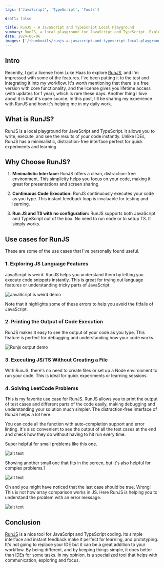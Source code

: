 ```yaml
---
tags: ['JavaScript', 'TypeScript', 'Tools']

draft: false

title: RunJS - A JavaScript and TypeScript Local Playground
summary: RunJS, a local playground for JavaScript and TypeScript. Exploring its features and use cases with code examples.
date: 2024-06-06
images: ['/thumbnails/runjs-a-javascript-and-typescript-local-playground.png']
---
```


## Intro

Recently, I got a license from Luke Haas to explore [RunJS](https://runjs.app/), and I'm impressed with some of the features. I've been putting it to the test and integrating it into my workflow. It's worth mentioning that there is a free version with core functionality, and the license gives you lifetime access (with updates for 1 year), which is rare these days. Another thing I love about it is that it's open source. In this post, I'll be sharing my experience with RunJS and how it's helping me in my daily work.

## What is RunJS?

RunJS is a local playground for JavaScript and TypeScript. It allows you to write, execute, and see the results of your code instantly. Unlike IDEs, RunJS has a minimalistic, distraction-free interface perfect for quick experiments and learning.

## Why Choose RunJS?

1. **Minimalistic Interface:** RunJS offers a clean, distraction-free environment. This simplicity helps you focus on your code, making it great for presentations and screen sharing.

2. **Continuous Code Execution:** RunJS continuously executes your code as you type. This instant feedback loop is invaluable for testing and learning.

3. **Run JS and TS with no configuration:** RunJS supports both JavaScript and TypeScript out of the box. No need to run node or to setup TS. It simply works.

## Use cases for RunJS

These are some of the use cases that I've personally found useful.

### 1. Exploring JS Language Features

JavaScript is weird. RunJS helps you understand them by letting you execute code snippets instantly. This is great for trying out language features or understanding tricky parts of JavaScript.

![JavaScript is weird demo](/assets/javascript_is_weird.png)

Note that it highlights some of these errors to help you avoid the fitfalls of JavaScript.

### 2. Printing the Output of Code Execution

RunJS makes it easy to see the output of your code as you type. This feature is perfect for debugging and understanding how your code works.

![Runjs output demo](/assets/runjs_output_demo.gif)

### 3. Executing JS/TS Without Creating a File

With RunJS, there's no need to create files or set up a Node environment to run your code. This is ideal for quick experiments or learning sessions.

### 4. Solving LeetCode Problems

This is my favorite use case for RunJS. RunJS allows you to print the output of test cases and different parts of the code easily, making debugging and understanding your solution much simpler. The distraction-free interface of RunJS helps a lot here.

You can code all the function with auto-completion support and error linting. It's also convenient to see the output of all the test cases at the end and check how they do without having to hit run every time.

Super helpful for small problems like this one.

![alt text](/assets/runjs_power_of_two.png)

Showing another small one that fits in the screen, but it's also helpful for complex problems.1

![alt text](/assets/runjs_move_zeroes.png)

Oh and you might have noticed that the last case should be true. Wrong! This is not how array comparison works in JS. Here RunJS is helping you to understand the problem with an error message.

![alt text](/assets/runjs_error.png)

## Conclusion

[RunJS](https://runjs.app/) is a nice tool for JavaScript and TypeScript coding. Its simple interface and instant feedback make it perfect for learning, and prototyping. It's not going to replace your IDE but it can be a great addition to your workflow. By being different, and by keeping things simple, it does better than IDEs for some tasks. In my opinion, is a specialized tool that helps with communication, exploring and focus.
